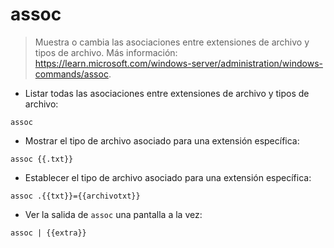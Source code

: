 # assoc

> Muestra o cambia las asociaciones entre extensiones de archivo y tipos de archivo.
> Más información: <https://learn.microsoft.com/windows-server/administration/windows-commands/assoc>.

- Listar todas las asociaciones entre extensiones de archivo y tipos de archivo:

`assoc`

- Mostrar el tipo de archivo asociado para una extensión específica:

`assoc {{.txt}}`

- Establecer el tipo de archivo asociado para una extensión específica:

`assoc .{{txt}}={{archivotxt}}`

- Ver la salida de `assoc` una pantalla a la vez:

`assoc | {{extra}}`
